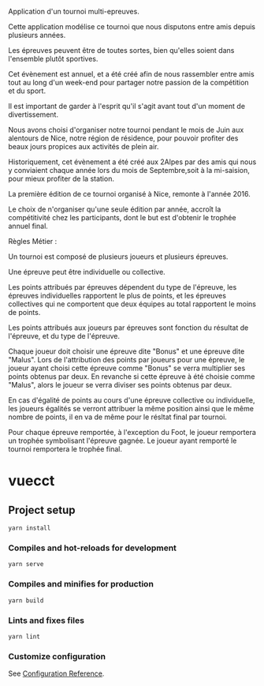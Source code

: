Application d'un tournoi multi-epreuves.

Cette application modélise ce tournoi que nous disputons entre amis depuis plusieurs années.

Les épreuves peuvent être de toutes sortes, bien qu'elles soient dans l'ensemble plutôt sportives.

Cet évènement est annuel, et a été créé afin de nous rassembler entre amis tout au long d'un week-end pour partager notre passion de la compétition et du sport.

Il est important de garder à l'esprit qu'il s'agit avant tout d'un moment de divertissement.

Nous avons choisi d'organiser notre tournoi pendant le mois de Juin aux alentours de Nice, notre région de résidence, pour pouvoir profiter des beaux jours propices aux activités de plein air.

Historiquement, cet évènement a été créé aux 2Alpes par des amis qui nous y conviaient chaque année lors du mois de Septembre,soit à la mi-saision,  pour mieux profiter de la station.

La première édition de ce tournoi organisé à Nice, remonte à  l'année 2016.

Le choix de n'organiser qu'une seule édition par année, accroît la compétitivité chez les participants, dont le but est d'obtenir le trophée annuel final.



Règles Métier : 

Un tournoi est composé de plusieurs joueurs et plusieurs épreuves.

Une épreuve peut être individuelle ou collective.

Les points attribués par épreuves dépendent du type de l'épreuve, les épreuves individuelles rapportent le plus de points, et les épreuves collectives qui ne comportent que deux équipes au total rapportent le moins de points.

Les points attribués aux joueurs par épreuves sont fonction du résultat de l'épreuve, et du type de l'épreuve.

Chaque joueur doit choisir une épreuve dite "Bonus" et une épreuve dite "Malus".
Lors de l'attribution des points par joueurs pour une épreuve, le joueur ayant choisi cette épreuve comme "Bonus" se verra multiplier ses points obtenus par deux. En revanche si cette épreuve à été choisie comme "Malus", alors le joueur se verra diviser ses points obtenus par deux.

En cas d'égalité de points au cours d'une épreuve collective ou individuelle, les joueurs égalités se verront attribuer la même position ainsi que le même nombre de points, il en va de même pour le résltat final par tournoi.

Pour chaque épreuve remportée, à l'exception du Foot, le joueur remportera un trophée symbolisant l'épreuve gagnée.
Le joueur ayant remporté le tournoi remportera le trophée final.


# vuecct

## Project setup
```
yarn install
```

### Compiles and hot-reloads for development
```
yarn serve
```

### Compiles and minifies for production
```
yarn build
```

### Lints and fixes files
```
yarn lint
```

### Customize configuration
See [Configuration Reference](https://cli.vuejs.org/config/).

